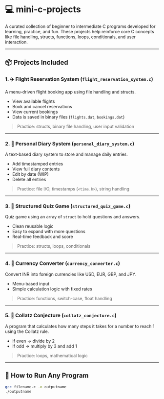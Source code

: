 # 💻 mini-c-projects

A curated collection of beginner to intermediate C programs developed for learning, practice, and fun. These projects help reinforce core C concepts like file handling, structs, functions, loops, conditionals, and user interaction.

---

## 📦 Projects Included

### 1. ✈️ Flight Reservation System (`flight_reservation_system.c`)
A menu-driven flight booking app using file handling and structs.

- View available flights
- Book and cancel reservations
- View current bookings
- Data is saved in binary files (`flights.dat`, `bookings.dat`)

> Practice: structs, binary file handling, user input validation

---

### 2. 📔 Personal Diary System (`personal_diary_system.c`)
A text-based diary system to store and manage daily entries.

- Add timestamped entries
- View full diary contents
- Edit by date (WIP)
- Delete all entries

> Practice: file I/O, timestamps (`<time.h>`), string handling

---

### 3. 🧠 Structured Quiz Game (`structured_quiz_game.c`)
Quiz game using an array of `struct` to hold questions and answers.

- Clean reusable logic
- Easy to expand with more questions
- Real-time feedback and score

> Practice: structs, loops, conditionals

---

### 4. 💱 Currency Converter (`currency_converter.c`)
Convert INR into foreign currencies like USD, EUR, GBP, and JPY.

- Menu-based input
- Simple calculation logic with fixed rates

> Practice: functions, switch-case, float handling

---

### 5. 🧮 Collatz Conjecture (`collatz_conjecture.c`)
A program that calculates how many steps it takes for a number to reach 1 using the Collatz rule.

- If even → divide by 2
- If odd → multiply by 3 and add 1

> Practice: loops, mathematical logic

---

## 🚀 How to Run Any Program

```bash
gcc filename.c -o outputname
./outputname
